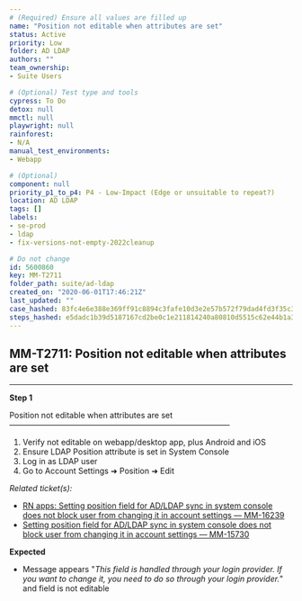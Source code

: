 ```yaml
---
# (Required) Ensure all values are filled up
name: "Position not editable when attributes are set"
status: Active
priority: Low
folder: AD LDAP
authors: ""
team_ownership: 
- Suite Users

# (Optional) Test type and tools
cypress: To Do
detox: null
mmctl: null
playwright: null
rainforest: 
- N/A
manual_test_environments: 
- Webapp

# (Optional)
component: null
priority_p1_to_p4: P4 - Low-Impact (Edge or unsuitable to repeat?)
location: AD LDAP
tags: []
labels: 
- se-prod
- ldap
- fix-versions-not-empty-2022cleanup

# Do not change
id: 5600860
key: MM-T2711
folder_path: suite/ad-ldap
created_on: "2020-06-01T17:46:21Z"
last_updated: ""
case_hashed: 83fc4e6e388e369ff91c8894c3fafe10d3e2e57b572f79dad4fd3f35c3e561feccb082d71497d20e6c931c83dd0c810f
steps_hashed: e5dadc1b39d5187167cd2be0c1e211814240a80810d5515c62e44b1a3f717c7fe6201631d9428c8c502f042e39df8199
---
```


## MM-T2711: Position not editable when attributes are set

---

**Step 1**

Position not editable when attributes are set\
————————————————————————————

1. Verify not editable on webapp/desktop app, plus Android and iOS
2. Ensure LDAP Position attribute is set in System Console
3. Log in as LDAP user
4. Go to Account Settings ➜ Position ➜ Edit

_Related ticket(s):_

- [RN apps: Setting position field for AD/LDAP sync in system console does not block user from changing it in account settings — MM-16239](https://mattermost.atlassian.net/browse/MM-16239)
- [Setting position field for AD/LDAP sync in system console does not block user from changing it in account settings — MM-15730](https://mattermost.atlassian.net/browse/MM-15730)

**Expected**

- Message appears "_This field is handled through your login provider. If you want to change it, you need to do so through your login provider._" and field is not editable
